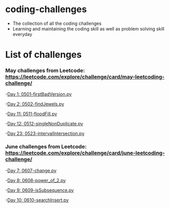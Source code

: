 # coding-challenges
- The collection of all the coding challenges
- Learning and maintaining the coding skill as well as problem solving skill everyday
# List of challenges
  ### May challenges from Leetcode: https://leetcode.com/explore/challenge/card/may-leetcoding-challenge/ 
  
   -[Day 1: 0501-firstBadVersion.py](https://github.com/thynguyenCS/coding-challenges/blob/master/leetcode-may/0501-firstBadVersion.py)
   
   -[Day 2: 0502-findJewels.py](https://github.com/thynguyenCS/coding-challenges/blob/master/leetcode-may/0502-findJewels.py)
   
   -[Day 11: 0511-floodFill.py](https://github.com/thynguyenCS/coding-challenges/blob/master/leetcode-may/0511-floodFill.py)
   
   -[Day 12: 0512-singleNonDuplicate.py](https://github.com/thynguyenCS/coding-challenges/blob/master/leetcode-may/0512-singleNonDuplicate.py)
   
   -[Day 23: 0523-intervalIntersection.py](https://github.com/thynguyenCS/coding-challenges/blob/master/leetcode-may/0523-intervalIntersection.py)

   ### June challenges from Leetcode: https://leetcode.com/explore/challenge/card/june-leetcoding-challenge/
   -[Day 7: 0607-change.py](https://github.com/thynguyenCS/coding-challenges/blob/master/leetcode-june/0607-change.py)
   
   -[Day 8: 0608-power_of_2.py](https://github.com/thynguyenCS/coding-challenges/blob/master/leetcode-june/0608-power_of_2.py)

   -[Day 9: 0609-isSubsequence.py](https://github.com/thynguyenCS/coding-challenges/blob/master/leetcode-june/0609-isSubsequence.py)

   -[Day 10: 0610-searchInsert.py](https://github.com/thynguyenCS/coding-challenges/blob/master/leetcode-june/0610-searchInsert.py)
   


     

    


